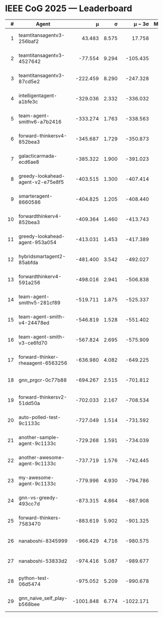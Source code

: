 # IEEE CoG 2025 — Leaderboard

| # | Agent | μ | σ | μ − 3σ | Matches | Updated |
|---:|---|---:|---:|---:|---:|---|
| 1 | teamtitansagentv3-256baf2 | 43.483 | 8.575 | 17.758 | 19856 | 2025-08-24 17:38 |
| 2 | teamtitansagentv3-4527642 | -77.554 | 9.294 | -105.435 | 19570 | 2025-08-24 17:38 |
| 3 | teamtitansagentv3-87cd5e2 | -222.459 | 8.290 | -247.328 | 20666 | 2025-08-24 17:38 |
| 4 | intelligentagent-a1bfe3c | -329.036 | 2.332 | -336.032 | 16471 | 2025-08-24 17:38 |
| 5 | team-agent-smithv6-a7b2416 | -333.274 | 1.763 | -338.563 | 19520 | 2025-08-24 17:38 |
| 6 | forward-thinkersv4-852bea3 | -345.687 | 1.729 | -350.873 | 15690 | 2025-08-24 17:38 |
| 7 | galacticarmada-ecd6ae8 | -385.322 | 1.900 | -391.023 | 18260 | 2025-08-24 17:38 |
| 8 | greedy-lookahead-agent-v2-e75e8f5 | -403.515 | 1.300 | -407.414 | 20030 | 2025-08-24 17:38 |
| 9 | smarteragent-8660586 | -404.825 | 1.205 | -408.440 | 16312 | 2025-08-24 17:38 |
| 10 | forwardthinkerv4-852bea3 | -409.364 | 1.460 | -413.743 | 16174 | 2025-08-24 17:38 |
| 11 | greedy-lookahead-agent-953a054 | -413.031 | 1.453 | -417.389 | 18130 | 2025-08-24 17:38 |
| 12 | hybridsmartagent2-85abfda | -481.400 | 3.542 | -492.027 | 16178 | 2025-08-24 17:38 |
| 13 | forwardthinkerv4-591a256 | -498.016 | 2.941 | -506.838 | 16087 | 2025-08-24 17:38 |
| 14 | team-agent-smithv5-281cf89 | -519.711 | 1.875 | -525.337 | 18880 | 2025-08-24 17:38 |
| 15 | team-agent-smith-v4-24478ed | -546.819 | 1.528 | -551.402 | 19736 | 2025-08-24 17:38 |
| 16 | team-agent-smith-v3-ce6fd70 | -567.824 | 2.695 | -575.909 | 20196 | 2025-08-24 17:38 |
| 17 | forward-thinker-rheaagent-6563256 | -636.980 | 4.082 | -649.225 | 18368 | 2025-08-24 17:38 |
| 18 | gnn_prgcr-0c77b88 | -694.267 | 2.515 | -701.812 | 17140 | 2025-08-24 17:38 |
| 19 | forward-thinkersv2-51dd50a | -702.033 | 2.167 | -708.534 | 18868 | 2025-08-24 17:38 |
| 20 | auto-polled-test-9c1133c | -727.049 | 1.514 | -731.592 | 20060 | 2025-08-24 17:38 |
| 21 | another-sample-agent-9c1133c | -729.268 | 1.591 | -734.039 | 19460 | 2025-08-24 17:38 |
| 22 | another-awesome-agent-9c1133c | -737.719 | 1.576 | -742.445 | 20900 | 2025-08-24 17:38 |
| 23 | my-awesome-agent-9c1133c | -779.996 | 4.930 | -794.786 | 19540 | 2025-08-24 17:38 |
| 24 | gnn-vs-greedy-493cc7d | -873.315 | 4.864 | -887.908 | 15180 | 2025-08-24 17:38 |
| 25 | forward-thinkers-7583470 | -883.619 | 5.902 | -901.325 | 18060 | 2025-08-24 17:38 |
| 26 | nanaboshi-8345999 | -966.429 | 4.716 | -980.575 | 15850 | 2025-08-24 17:38 |
| 27 | nanaboshi-53833d2 | -974.416 | 5.087 | -989.677 | 15180 | 2025-08-24 17:38 |
| 28 | python-test-06d5474 | -975.052 | 5.209 | -990.678 | 15630 | 2025-08-24 17:38 |
| 29 | gnn_naive_self_play-b568bee | -1001.848 | 6.774 | -1022.171 | 15560 | 2025-08-24 17:38 |
